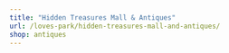 ```yaml
---
title: "Hidden Treasures Mall & Antiques"
url: /loves-park/hidden-treasures-mall-and-antiques/
shop: antiques
---
```

